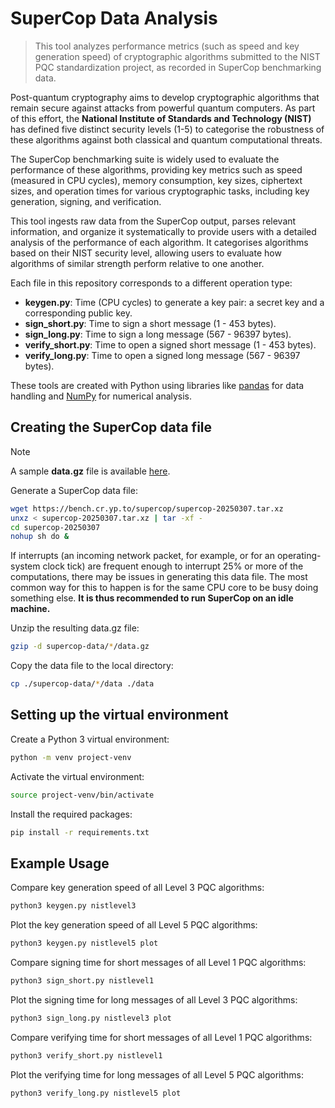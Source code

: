 # SuperCop Data Analysis
> This tool analyzes performance metrics (such as speed and key generation speed) of cryptographic algorithms submitted to the NIST PQC standardization project, as recorded in SuperCop benchmarking data. 

Post-quantum cryptography aims to develop cryptographic algorithms that remain secure against attacks from powerful quantum computers. As part of this effort, the **National Institute of Standards and Technology (NIST)** has defined five distinct security levels (1-5) to categorise the robustness of these algorithms against both classical and quantum computational threats.

The SuperCop benchmarking suite is widely used to evaluate the performance of these algorithms, providing key metrics such as speed (measured in CPU cycles), memory consumption, key sizes, ciphertext sizes, and operation times for various cryptographic tasks, including key generation, signing, and verification.

This tool ingests raw data from the SuperCop output, parses relevant information, and organize it systematically to provide users with a detailed analysis of the performance of each algorithm. It categorises algorithms based on their NIST security level, allowing users to evaluate how algorithms of similar strength perform relative to one another.

Each file in this repository corresponds to a different operation type:
- **keygen.py**: Time (CPU cycles) to generate a key pair: a secret key and a corresponding public key.
- **sign_short.py**: Time to sign a short message (1 - 453 bytes).
- **sign_long.py**: Time to sign a long message (567 - 96397 bytes).
- **verify_short.py**: Time to open a signed short message (1 - 453 bytes).
- **verify_long.py**: Time to open a signed long message (567 - 96397 bytes).

These tools are created with Python using libraries like [pandas](https://pandas.pydata.org/) for data handling and [NumPy](https://numpy.org/) for numerical analysis.

## Creating the SuperCop data file

> [!NOTE]
> A sample **data.gz** file is available [here](https://drive.google.com/file/d/1Lqis7PBvsp7TPa8GCx_R695ExA-KtHCX/view?usp=drive_link).

Generate a SuperCop data file:

```sh
wget https://bench.cr.yp.to/supercop/supercop-20250307.tar.xz
unxz < supercop-20250307.tar.xz | tar -xf -
cd supercop-20250307
nohup sh do &
```

If interrupts (an incoming network packet, for example, or for an operating-system clock tick) are frequent enough to interrupt 25% or more of the computations, there may be issues in generating this data file. The most common way for this to happen is for the same CPU core to be busy doing something else. **It is thus recommended to run SuperCop on an idle machine.** 

Unzip the resulting data.gz file:

```sh
gzip -d supercop-data/*/data.gz
```

Copy the data file to the local directory:
```sh
cp ./supercop-data/*/data ./data
```

## Setting up the virtual environment

Create a Python 3 virtual environment:

```sh
python -m venv project-venv

```

Activate the virtual environment:

```sh
source project-venv/bin/activate
```

Install the required packages:

```sh
pip install -r requirements.txt
```

## Example Usage

Compare key generation speed of all Level 3 PQC algorithms:

```sh
python3 keygen.py nistlevel3
```

Plot the key generation speed of all Level 5 PQC algorithms:

```sh
python3 keygen.py nistlevel5 plot
```

Compare signing time for short messages of all Level 1 PQC algorithms:

```sh
python3 sign_short.py nistlevel1
```

Plot the signing time for long messages of all Level 3 PQC algorithms:

```sh
python3 sign_long.py nistlevel3 plot
```

Compare verifying time for short messages of all Level 1 PQC algorithms:

```sh
python3 verify_short.py nistlevel1
```

Plot the verifying time for long messages of all Level 5 PQC algorithms:

```sh
python3 verify_long.py nistlevel5 plot
```
